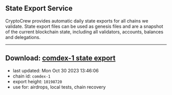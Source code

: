 ## State Export Service
CryptoCrew provides automatic daily state exports for all chains we validate. State export files can be used as genesis files and are a snapshot of the current blockchain state, including all validators, accounts, balances and delegations.

---
**Download: [comdex-1 state export](https://dl.ccvalidators.com/SERVICE/comdex/comdex-1_export_10198720.json)**
---

- last updated: Mon Oct 30 2023 13:46:06
- chain id: `comdex-1`
- export height: `10198720`
- use for: airdrops, local tests, chain recovery
